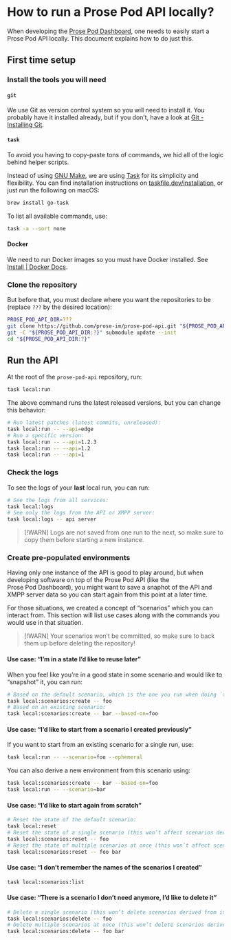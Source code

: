 # How to run a Prose Pod API locally?

When developing the [Prose Pod Dashboard], one needs to easily start a Prose Pod API locally.
This document explains how to do just this.

## First time setup

### Install the tools you will need

#### `git`

We use Git as version control system so you will need to install it.
You probably have it installed already, but if you don’t, have a look at
[Git - Installing Git](https://git-scm.com/book/en/v2/Getting-Started-Installing-Git).

#### `task`

To avoid you having to copy-paste tons of commands, we hid all of the logic behind helper scripts.

Instead of using [GNU Make], we are using [Task] for its simplicity and flexibility.
You can find installation instructions on [taskfile.dev/installation],
or just run the following on macOS:

```bash
brew install go-task
```

To list all available commands, use:

```bash
task -a --sort none
```

#### Docker

We need to run Docker images so you must have Docker installed.
See [Install | Docker Docs](https://docs.docker.com/engine/install/).

### Clone the repository

But before that, you must declare where you want the repositories to be
(replace `???` by the desired location):

```sh
PROSE_POD_API_DIR=???
git clone https://github.com/prose-im/prose-pod-api.git "${PROSE_POD_API_DIR:?}"
git -C "${PROSE_POD_API_DIR:?}" submodule update --init
cd "${PROSE_POD_API_DIR:?}"
```

## Run the API

At the root of the `prose-pod-api` repository, run:

```sh
task local:run
```

The above command runs the latest released versions, but you can change this behavior:

```sh
# Run latest patches (latest commits, unreleased):
task local:run -- --api=edge
# Run a specific version:
task local:run -- --api=1.2.3
task local:run -- --api=1.2
task local:run -- --api=1
```

### Check the logs

To see the logs of your **last** local run, you can run:

```sh
# See the logs from all services:
task local:logs
# See only the logs from the API or XMPP server:
task local:logs -- api server
```

> [!WARN]
> Logs are not saved from one run to the next, so make sure to copy them
> before starting a new instance.

### Create pre-populated environments

Having only one instance of the API is good to play around, but when developing software on top
of the Prose Pod API (like the Prose Pod Dashboard), you might want to save a snaphot of the API
and XMPP server data so you can start again from this point at a later time.

For those situations, we created a concept of “scenarios” which you can interact from.
This section will list use cases along with the commands you would use in that situation.

> [!WARN]
> Your scenarios won’t be committed, so make sure to back them up
> before deleting the repository!

#### Use case: “I’m in a state I’d like to reuse later”

When you feel like you’re in a good state in some scenario and would like to “snapshot” it,
you can run:

```sh
# Based on the default scenario, which is the one you run when doing `task local:run`:
task local:scenarios:create -- foo
# Based on an existing scenario:
task local:scenarios:create -- bar --based-on=foo
```

#### Use case: “I’d like to start from a scenario I created previously”

If you want to start from an existing scenario for a single run, use:

```sh
task local:run -- --scenario=foo --ephemeral
```

You can also derive a new environment from this scenario using:

```sh
task local:scenarios:create -- bar --based-on=foo
task local:run -- --scenario=bar
```

#### Use case: “I’d like to start again from scratch”

```sh
# Reset the state of the default scenario:
task local:reset
# Reset the state of a single scenario (this won’t affect scenarios derived from it):
task local:scenarios:reset -- foo
# Reset the state of multiple scenarios at once (this won’t affect scenarios derived from it):
task local:scenarios:reset -- foo bar
```

#### Use case: “I don’t remember the names of the scenarios I created”

```sh
task local:scenarios:list
```

#### Use case: “There is a scenario I don’t need anymore, I’d like to delete it”

```sh
# Delete a single scenario (this won’t delete scenarios derived from it):
task local:scenarios:delete -- foo
# Delete multiple scenarios at once (this won’t delete scenarios derived from it):
task local:scenarios:delete -- foo bar
```

[Prose Pod Dashboard]: https://github.com/prose-im/prose-pod-dashboard "prose-im/prose-pod-dashboard: Prose Pod dashboard. Static Web application used to interact with the Prose Pod API."
[Task]: https://taskfile.dev/ "Task homepage"
[GNU Make]: https://www.gnu.org/software/make/ "Make - GNU Project - Free Software Foundation"
[taskfile.dev/installation]: https://taskfile.dev/installation/ "Installation | Task"
